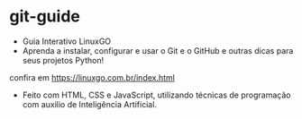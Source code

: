 # git-guide

- Guia Interativo LinuxGO
- Aprenda a instalar, configurar e usar o Git e o GitHub e outras dicas para seus projetos Python!

confira em https://linuxgo.com.br/index.html

- Feito com HTML, CSS e JavaScript, utilizando técnicas de programação com auxilio de Inteligência Artificial.
